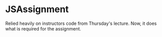 # JSAssignment
Relied heavily on instructors code from Thursday's lecture.
Now, it does what is required for the assignment.
